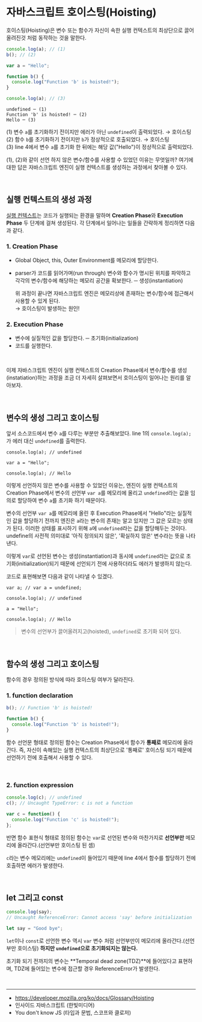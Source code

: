 # 자바스크립트 호이스팅(Hoisting)

호이스팅(Hoisting)은 변수 또는 함수가 자신이 속한 실행 컨텍스트의 최상단으로 끌어올려진것 처럼 동작하는 것을 말한다.

```js
console.log(a); // (1)
b(); // (2)

var a = "Hello";

function b() {
  console.log("Function 'b' is hoisted!");
}

console.log(a); // (3)
```

```
undefined ─ (1)
Function 'b' is hoisted! ─ (2)
Hello ─ (3)
```

(1) 변수 `a`를 초기화하기 전이지만 에러가 아닌 `undefined`이 출력되었다. → 호이스팅<br />
(2) 함수 `b`를 초기화하기 전이지만 `b`가 정상적으로 호출되었다. → 호이스팅<br />
(3) line 4에서 변수 `a`를 초기화 한 뒤에는 해당 값("Hello")이 정상적으로 출력되었다.

(1), (2)와 같이 선언 하지 않은 변수/함수를 사용할 수 있었던 이유는 무엇일까? 여기에 대한 답은 자바스크립트 엔진이 실행 컨텍스트를 생성하는 과정에서 찾아볼 수 있다.

<br />

## 실행 컨텍스트의 생성 과정

[실행 컨텍스트](https://reese-dev.netlify.com/javascript/execution-context/)는 코드가 실행되는 환경을 말하며 **Creation Phase**와 **Execution Phase** 두 단계에 걸쳐 생성된다. 각 단계에서 일어나는 일들을 간략하게 정리하면 다음과 같다.

### 1. Creation Phase

- Global Object, this, Outer Environment를 메모리에 할당한다.
- parser가 코드를 읽어가며(run through) 변수와 함수가 명시된 위치를 파악하고 각각의 변수/함수에 해당하는 메모리 공간을 확보한다. ─ 생성(instantiation)

  위 과정이 끝나면 자바스크립트 엔진은 메모리상에 존재하는 변수/함수에 접근해서 사용할 수 있게 된다.<br />→ 호이스팅이 발생하는 원인!

### 2. Execution Phase

- 변수에 실질적인 값을 할당한다. ─ 초기화(initialization)
- 코드를 실행한다.

<br />

이제 자바스크립트 엔진이 실행 컨텍스트의 Creation Phase에서 변수/함수를 생성(instatiation)하는 과정을 조금 더 자세히 살펴보면서 호이스팅이 일어나는 원리를 알아보자.

<br />

## 변수의 생성 그리고 호이스팅

앞서 소스코드에서 변수 `a`를 다루는 부분만 추출해보았다. line 1의 `console.log(a);`가 에러 대신 `undefined`를 출력한다.

```js{1}
console.log(a); // undefined

var a = "Hello";

console.log(a); // Hello
```

이렇게 선언하지 않은 변수를 사용할 수 있었던 이유는, 엔진이 실행 컨텍스트의 Creation Phase에서 변수의 선언부 `var a`를 메모리에 올리고 `undefined`라는 값을 임의로 할당하여 변수 `a`를 초기화 하기 때문이다.

변수의 선언부 `var a`를 메모리에 올린 후 Execution Phase에서 "Hello"라는 실질적인 값을 할당하기 전까지 엔진은 `a`라는 변수의 존재는 알고 있지만 그 값은 모르는 상태가 된다. 이러한 상태를 표시하기 위해 `a`에 `undefined`라는 값을 할당해두는 것이다. undefine의 사전적 의미대로 '아직 정의되지 않은', '확실하지 않은' 변수라는 뜻을 나타낸다.

이렇게 `var`로 선언된 변수는 생성(instantiation)과 동시에 `undefined`라는 값으로 초기화(initialization)되기 때문에 선언되기 전에 사용하더라도 에러가 발생하지 않는다.

코드로 표현해보면 다음과 같이 나타낼 수 있겠다.

```js{1}
var a; // var a = undefined;

console.log(a); // undefined

a = "Hello";

console.log(a); // Hello
```

> 변수의 선언부가 끌어올려지고(hoisted), `undefined`로 초기화 되어 있다.

<br />

## 함수의 생성 그리고 호이스팅

함수의 경우 정의된 방식에 따라 호이스팅 여부가 달라진다.

### 1. function declaration

```js
b(); // Function 'b' is hoisted!

function b() {
  console.log("Function 'b' is hoisted!");
}
```

함수 선언문 형태로 정의된 함수는 Creation Phase에서 함수가 **통째로** 메모리에 올라간다. 즉, 자신이 속해있는 실행 컨텍스트의 최상단으로 '통째로' 호이스팅 되기 때문에 선언하기 전에 호출해서 사용할 수 있다.

<br />

### 2. function expression

```js
console.log(c); // undefined
c(); // Uncaught TypeError: c is not a function

var c = function() {
  console.log("Function 'c' is hoisted!");
};
```

반면 함수 표현식 형태로 정의된 함수는 `var`로 선언된 변수와 마찬가지로 **선언부만** 메모리에 올라간다.(선언부만 호이스팅 된 셈)

`c`라는 변수 메모리에는 `undefined`이 들어있기 때문에 line 4에서 함수를 할당하기 전에 호출하면 에러가 발생한다.

<br />

## let 그리고 const

```js
console.log(say);
// Uncaught ReferenceError: Cannot access 'say' before initialization

let say = "Good bye";
```

`let`이나 `const`로 선언한 변수 역시 `var` 변수 처럼 선언부만이 메모리에 올라간다.(선언부만 호이스팅) **하지만 `undefined`으로 초기화되지는 않는다.**

초기화 되기 전까지의 변수는 **Temporal dead zone(TDZ)**에 들어있다고 표현하며, TDZ에 들어있는 변수에 접근할 경우 ReferenceError가 발생한다.

<br />

---

- https://developer.mozilla.org/ko/docs/Glossary/Hoisting
- 인사이드 자바스크립트 (한빛미디어)
- You don't know JS (타입과 문법, 스코프와 클로저)
